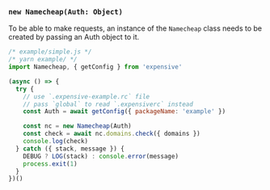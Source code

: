 
### `new Namecheap(Auth: Object)`

To be able to make requests, an instance of the `Namecheap` class needs to be created by passing an Auth object to it.

```js
/* example/simple.js */
/* yarn example/ */
import Namecheap, { getConfig } from 'expensive'

(async () => {
  try {
    // use `.expensive-example.rc` file
    // pass `global` to read `.expensiverc` instead
    const Auth = await getConfig({ packageName: 'example' })

    const nc = new Namecheap(Auth)
    const check = await nc.domains.check({ domains })
    console.log(check)
  } catch ({ stack, message }) {
    DEBUG ? LOG(stack) : console.error(message)
    process.exit(1)
  }
})()
```
